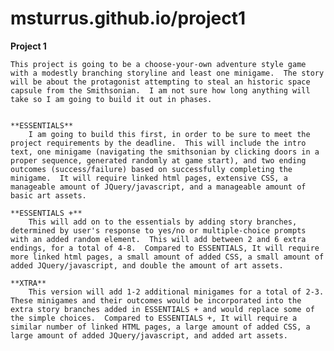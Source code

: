 # msturrus.github.io/project1

**Project 1**

    This project is going to be a choose-your-own adventure style game with a modestly branching storyline and least one minigame.  The story will be about the protagonist attempting to steal an historic space capsule from the Smithsonian.  I am not sure how long anything will take so I am going to build it out in phases.


    **ESSENTIALS**
        I am going to build this first, in order to be sure to meet the project requirements by the deadline.  This will include the intro text, one minigame (navigating the smithsonian by clicking doors in a proper sequence, generated randomly at game start), and two ending outcomes (success/failure) based on successfully completing the minigame.  It will require linked html pages, extensive CSS, a manageable amount of JQuery/javascript, and a manageable amount of basic art assets.

    **ESSENTIALS +**
        This will add on to the essentials by adding story branches, determined by user's response to yes/no or multiple-choice prompts with an added random element.  This will add between 2 and 6 extra endings, for a total of 4-8.  Compared to ESSENTIALS, It will require more linked html pages, a small amount of added CSS, a small amount of added JQuery/javascript, and double the amount of art assets.

    **XTRA**
        This version will add 1-2 additional minigames for a total of 2-3.  These minigames and their outcomes would be incorporated into the extra story branches added in ESSENTIALS + and would replace some of the simple choices.  Compared to ESSENTIALS +, It will require a similar number of linked HTML pages, a large amount of added CSS, a large amount of added JQuery/javascript, and added art assets.
